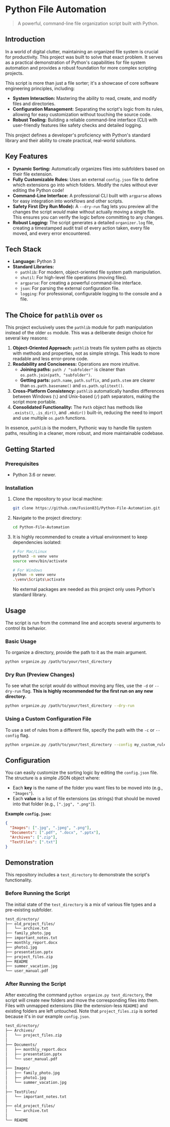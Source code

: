 # Python File Automation

> A powerful, command-line file organization script built with Python.

## Introduction

In a world of digital clutter, maintaining an organized file system is crucial for productivity. This project was built to solve that exact problem. It serves as a practical demonstration of Python's capabilities for file system automation and provides a robust foundation for more complex scripting projects.

This script is more than just a file sorter; it's a showcase of core software engineering principles, including:

* **System Interaction:** Mastering the ability to read, create, and modify files and directories.
* **Configuration Management:** Separating the script's logic from its rules, allowing for easy customization without touching the source code.
* **Robust Tooling:** Building a reliable command-line interface (CLI) with user-friendly features like safety checks and detailed logging.

This project defines a developer's proficiency with Python's standard library and their ability to create practical, real-world solutions.

## Key Features

* **Dynamic Sorting:** Automatically organizes files into subfolders based on their file extension.
* **Fully Customizable Rules:** Uses an external `config.json` file to define which extensions go into which folders. Modify the rules without ever editing the Python code!
* **Command-Line Interface:** A professional CLI built with `argparse` allows for easy integration into workflows and other scripts.
* **Safety First (Dry Run Mode):** A `--dry-run` flag lets you preview all the changes the script *would* make without actually moving a single file. This ensures you can verify the logic before committing to any changes.
* **Robust Logging:** The script generates a detailed `organizer.log` file, creating a timestamped audit trail of every action taken, every file moved, and every error encountered.

## Tech Stack

* **Language:** Python 3
* **Standard Libraries:**
  * `pathlib`: For modern, object-oriented file system path manipulation.
  * `shutil`: For high-level file operations (moving files).
  * `argparse`: For creating a powerful command-line interface.
  * `json`: For parsing the external configuration file.
  * `logging`: For professional, configurable logging to the console and a file.

## The Choice for `pathlib` over `os`

This project exclusively uses the `pathlib` module for path manipulation instead of the older `os` module. This was a deliberate design choice for several key reasons:

1. **Object-Oriented Approach:** `pathlib` treats file system paths as objects with methods and properties, not as simple strings. This leads to more readable and less error-prone code.
2. **Readability and Conciseness:** Operations are more intuitive.
    * **Joining paths:** `path / "subfolder"` is cleaner than `os.path.join(path, "subfolder")`.
    * **Getting parts:** `path.name`, `path.suffix`, and `path.stem` are clearer than `os.path.basename()` and `os.path.splitext()`.
3. **Cross-Platform Consistency:** `pathlib` automatically handles differences between Windows (`\`) and Unix-based (`/`) path separators, making the script more portable.
4. **Consolidated Functionality:** The `Path` object has methods like `.exists()`, `.is_dir()`, and `.mkdir()` built-in, reducing the need to import and use multiple `os.path` functions.

In essence, `pathlib` is the modern, Pythonic way to handle file system paths, resulting in a cleaner, more robust, and more maintainable codebase.

## Getting Started

### Prerequisites

* Python 3.6 or newer.

### Installation

1. Clone the repository to your local machine:

    ```bash
    git clone https://github.com/Fusion831/Python-File-Automation.git
    ```

2. Navigate to the project directory:

    ```bash
    cd Python-File-Automation
    ```

3. It is highly recommended to create a virtual environment to keep dependencies isolated:

    ```bash
    # For Mac/Linux
    python3 -m venv venv
    source venv/bin/activate

    # For Windows
    python -m venv venv
    .\venv\Scripts\activate
    ```

    No external packages are needed as this project only uses Python's standard library.

## Usage

The script is run from the command line and accepts several arguments to control its behavior.

### Basic Usage

To organize a directory, provide the path to it as the main argument.

```bash
python organize.py /path/to/your/test_directory
```

### Dry Run (Preview Changes)

To see what the script *would* do without moving any files, use the `-d` or `--dry-run` flag. **This is highly recommended for the first run on any new directory.**

```bash
python organize.py /path/to/your/test_directory --dry-run
```

### Using a Custom Configuration File

To use a set of rules from a different file, specify the path with the `-c` or `--config` flag.

```bash
python organize.py /path/to/your/test_directory --config my_custom_rules.json
```

## Configuration

You can easily customize the sorting logic by editing the `config.json` file. The structure is a simple JSON object where:

* Each **key** is the name of the folder you want files to be moved into (e.g., `"Images"`).
* Each **value** is a list of file extensions (as strings) that should be moved into that folder (e.g., `[".jpg", ".png"]`).

**Example `config.json`:**

```json
{
  "Images": [".jpg", ".jpeg", ".png"],
  "Documents": [".pdf", ".docx", ".pptx"],
  "Archives": [".zip"],
  "TextFiles": [".txt"]
}
```

## Demonstration

This repository includes a `test_directory` to demonstrate the script's functionality.

### Before Running the Script

The initial state of the `test_directory` is a mix of various file types and a pre-existing subfolder.

```bash
test_directory/
├── old_project_files/
│   └── archive.txt
├── family_photo.jpg
├── important_notes.txt
├── monthly_report.docx
├── photo1.jpg
├── presentation.pptx
├── project_files.zip
├── README
├── summer_vacation.jpg
└── user_manual.pdf
```

### After Running the Script

After executing the command `python organize.py test_directory`, the script will create new folders and move the corresponding files into them. Files with unmapped extensions (like the extension-less `README`) and existing folders are left untouched. Note that `project_files.zip` is sorted because it's in our example `config.json`.

```bash
test_directory/
├── Archives/
│   └── project_files.zip
│
├── Documents/
│   ├── monthly_report.docx
│   ├── presentation.pptx
│   └── user_manual.pdf
│
├── Images/
│   ├── family_photo.jpg
│   ├── photo1.jpg
│   └── summer_vacation.jpg
│
├── TextFiles/
│   └── important_notes.txt
│
├── old_project_files/
│   └── archive.txt
│
└── README
